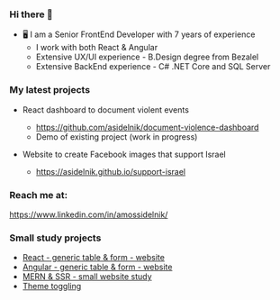### Hi there 👋

- 🖥️ I am a Senior FrontEnd Developer with 7 years of experience
  - I work with both React & Angular
  - Extensive UX/UI experience - B.Design degree from Bezalel
  - Extensive BackEnd experience - C# .NET Core and SQL Server
  
### My latest projects
- React dashboard to document violent events
  - https://github.com/asidelnik/document-violence-dashboard
  - Demo of existing project (work in progress)

- Website to create Facebook images that support Israel
  - https://asidelnik.github.io/support-israel
  
### Reach me at:
https://www.linkedin.com/in/amossidelnik/


### Small study projects
* [React - generic table & form - website](https://github.com/asidelnik/database-connection-manager)
* [Angular - generic table & form - website](https://github.com/asidelnik/generic-angular-components)
* [MERN & SSR - small website study](https://github.com/asidelnik/mern-ssr)
* [Theme toggling](https://asidelnik.github.io/theme-toggling--css-variables/)
